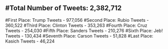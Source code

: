 #Total Number of Tweets: 2,382,712 
---
#First Place: Trump Tweets - 977,056
#Second Place: Rubio Tweets - 360,522
#Third Place: Clinton Tweets - 353,263
#Fourth Place: Cruz Tweets - 254,030
#Fifth Place: Sanders Tweets - 210,276
#Sixth Place: Jeb! Tweets - 130,434
#Seventh Place: Carson Tweets - 51,828
#Last Place: Kasich Tweets - 46,224
